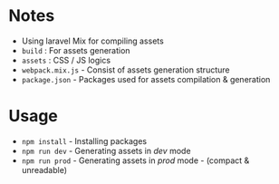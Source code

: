 # Notes

- Using laravel Mix for compiling assets
- `build` : For assets generation
- `assets` : CSS / JS logics
- `webpack.mix.js` - Consist of assets generation structure
- `package.json` - Packages used for assets compilation & generation

# Usage

- `npm install` - Installing packages
- `npm run dev` - Generating assets in *dev* mode
- `npm run prod` - Generating assets in *prod* mode - (compact & unreadable)